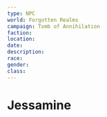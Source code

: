 ```yaml
---
type: NPC
world: Forgotten Realms
campaign: Tomb of Annihilation
faction: 
location:
date:
description:
race:
gender:
class:
---
```


# Jessamine
